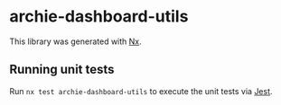 # archie-dashboard-utils

This library was generated with [Nx](https://nx.dev).

## Running unit tests

Run `nx test archie-dashboard-utils` to execute the unit tests via [Jest](https://jestjs.io).
